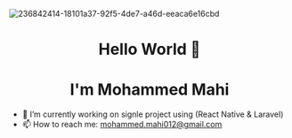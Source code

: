 ![236842414-18101a37-92f5-4de7-a46d-eeaca6e16cbd](https://github.com/user-attachments/assets/70183fd1-113d-4505-8d14-092ac6cd66f4)
<h1 align="center">Hello World 👋</h1>
<h1  align="center">I'm Mohammed Mahi</h1>

- 🔭 I’m currently working on signle project using (React Native & Laravel)
- 📫 How to reach me: [mohammed.mahi012@gmail.com](gmail.com)
